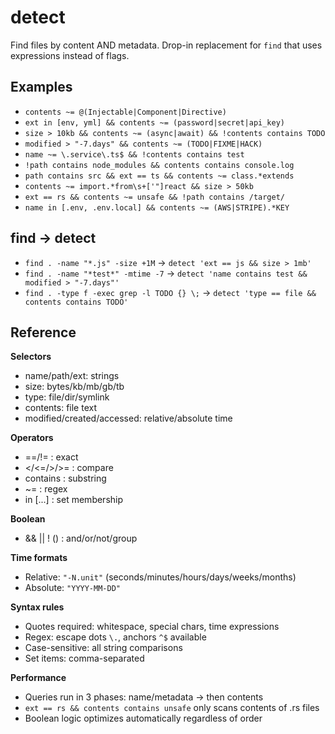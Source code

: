 # detect

Find files by content AND metadata. Drop-in replacement for `find` that uses expressions instead of flags.

## Examples

- `contents ~= @(Injectable|Component|Directive)`
- `ext in [env, yml] && contents ~= (password|secret|api_key)`  
- `size > 10kb && contents ~= (async|await) && !contents contains TODO`
- `modified > "-7.days" && contents ~= (TODO|FIXME|HACK)`
- `name ~= \.service\.ts$ && !contents contains test`
- `!path contains node_modules && contents contains console.log`
- `path contains src && ext == ts && contents ~= class.*extends`
- `contents ~= import.*from\s+['"]react && size > 50kb`
- `ext == rs && contents ~= unsafe && !path contains /target/`
- `name in [.env, .env.local] && contents ~= (AWS|STRIPE).*KEY`

## find → detect

- `find . -name "*.js" -size +1M` → `detect 'ext == js && size > 1mb'`
- `find . -name "*test*" -mtime -7` → `detect 'name contains test && modified > "-7.days"'`
- `find . -type f -exec grep -l TODO {} \;` → `detect 'type == file && contents contains TODO'`

## Reference

**Selectors**
- name/path/ext: strings
- size: bytes/kb/mb/gb/tb  
- type: file/dir/symlink
- contents: file text
- modified/created/accessed: relative/absolute time

**Operators**
- ==/!= : exact
- </<=/>/>= : compare
- contains : substring
- ~= : regex
- in [...] : set membership

**Boolean**
- && || ! () : and/or/not/group

**Time formats**
- Relative: `"-N.unit"` (seconds/minutes/hours/days/weeks/months)
- Absolute: `"YYYY-MM-DD"` 

**Syntax rules**
- Quotes required: whitespace, special chars, time expressions
- Regex: escape dots `\.`, anchors `^$` available
- Case-sensitive: all string comparisons
- Set items: comma-separated

**Performance**
- Queries run in 3 phases: name/metadata → then contents
- `ext == rs && contents contains unsafe` only scans contents of .rs files
- Boolean logic optimizes automatically regardless of order